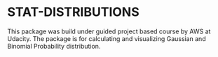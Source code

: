 # STAT-DISTRIBUTIONS
This package was build under guided project based course by AWS at Udacity.
The package is for calculating and visualizing Gaussian and Binomial Probability distribution.

